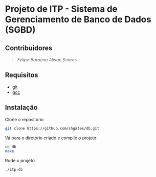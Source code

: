 # Projeto de ITP - Sistema de Gerenciamento de Banco de Dados (SGBD)

## Contribuidores
>*Felipe Baraúna*
>*Alison Soares*

## Requisitos
- [git](https://git-scm.com/) 
- [gcc](https://gcc.gnu.org/)

## Instalação

Clone o repositorio
```bash
git clone https://github.com/shgates/db.git
```

Vá para o diretório criado e compile o projeto
```bash
cd db
make
```

Rode o projeto
```bash
./itp-db
```
